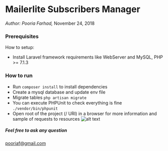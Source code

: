 # Mailerlite Subscribers Manager
_Author: Pooria Farhad,_
November 24, 2018

### Prerequisites
How to setup:
* Install Laravel framework requirements like WebServer and MySQL, PHP >= 7.1.3  

### How to run
* Run `composer install` to install dependencies
* Create a mysql database and update env file
* Migrate tables `php artisan migrate`
* You can execute PHPUnit to check everything is fine `./vendor/bin/phpunit`
* Open root of the project (/ URI) in a browser for more information and sample of requests to resources
![alt text](https://drive.google.com/open?id=1lACkdKkGHGwqv9sa5acXb7amsKl9A2Q0)

##### Feel free to ask any question
pooriaf@gmail.com